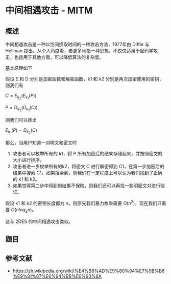 # 中间相遇攻击 - MITM

## 概述

中间相遇攻击是一种以空间换取时间的一种攻击方法，1977年由 Diffie 与 Hellman 提出。从个人角度看，者更多地指一种思想，不仅仅适用于密码学攻击，也适用于其他方面，可以降低算法的复杂度。

基本原理如下

假设 E 和 D 分别是加密函数和解密函数，k1 和 k2 分别是两次加密使用的密钥，则我们有

$C=E_{k_2}(E_{k_1}(P))$

$P=D_{k_2}(D_{k_1}(C))$

则我们可以推出

$E_{k_1}(P)=D_{k_2}(C)$

那么，当用户知道一对明文和密文时

1. 攻击者可以枚举所有的 k1，将 P 所有加密后的结果存储起来，并按照密文的大小进行排序。
2. 攻击者进一步枚举所有的k2，将密文 C 进行解密得到 C1，在第一步加密后的结果中搜索 C1，如果搜索到，则我们在一定程度上可以认为我们找到了正确的 k1 和  k2。
3. 如果觉得第二步中得到的结果不保险，则我们还可以再找一些明密文对进行验证。

假设 k1 和 k2 的密钥长度都为 n，则原先我们暴力枚举需要 $O(n^2)$，现在我们只需要 $O(n log_2n)$。

这与 2DES 的中间相遇攻击类似。

## 题目



## 参考文献

- https://zh.wikipedia.org/wiki/%E4%B8%AD%E9%80%94%E7%9B%B8%E9%81%87%E6%94%BB%E6%93%8A

